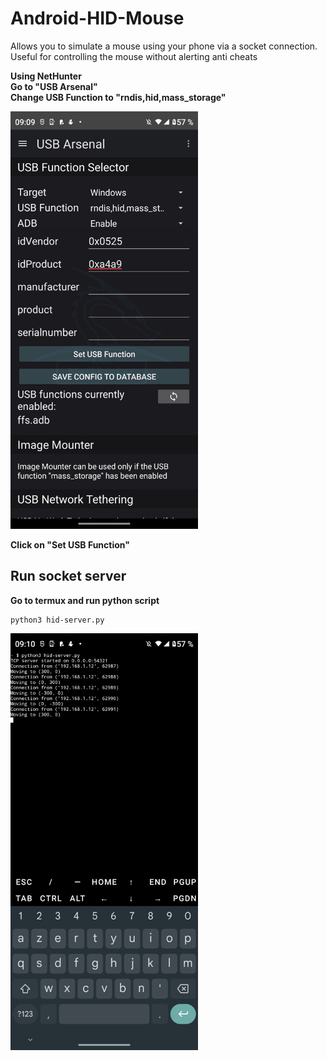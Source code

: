 # Android-HID-Mouse

Allows you to simulate a mouse using your phone via a socket connection. Useful for controlling the mouse without alerting anti cheats

**Using NetHunter**  
**Go to "USB Arsenal"**  
**Change USB Function to "rndis,hid,mass_storage"**

<img src="https://raw.githubusercontent.com/dev-wolfix/Android-HID-Mouse/refs/heads/main/Screenshots/Screenshot_20250614-090925.png" alt="screenshot" width="300"/>

**Click on "Set USB Function"**

## Run socket server
**Go to termux and run python script**

```
python3 hid-server.py
```

<img src="https://github.com/dev-wolfix/Android-HID-Mouse/blob/main/Screenshots/Screenshot_20250614-091036.png?raw=true" alt="screenshot" width="300"/>
